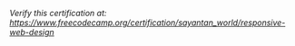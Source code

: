 *Verify this certification at: https://www.freecodecamp.org/certification/sayantan_world/responsive-web-design*

